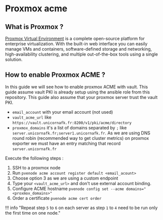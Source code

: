 # Proxmox acme

## What is Proxmox ?

[Proxmox Virtual Environment](https://proxmox.com) is a complete open-source platform for enterprise virtualization. With the built-in web interface you can easily manage VMs and containers, software-defined storage and networking, high-availability clustering, and multiple out-of-the-box tools using a single solution.

## How to enable Proxmox ACME ?
In this guide we will see how to enable proxmox ACME with vault.
This guide assume vault PKI is already setup using the ansible role from this repository.
This guide also assume that your proxmox server trust the vault PKI.

- `email_account` with your email account (not used)
- `vault_acme_url` like `https://vault.unicornafk.fr:8200/v1/pki/acme/directory`
- `proxmox_domains` it's a list of domains separated by `;` like `server.unicornafk.fr;server1.unicornafk.fr`. As we are using DNS round robin (recommended way to get cluster metrics) on proxmox exporter we must have an entry matching that record `server.unicornafk.fr`

Execute the following steps :

1. SSH to a proxmox node
2. Run `pvenode acme account register default <email_acount>`
3. Choose option 3 as we are using a custom endpoint
4. Type your `<vault_acme_url>` and don't use external account binding.
5. Configure ACME hostname `pvenode config set --acme domains="<proxmox_domains>"`
6. Order a certificate `pvenode acme cert order`

!!! info "Repeat step `5` to `6` on each server as step `1` to `4` need to be run only the first time on one node."
